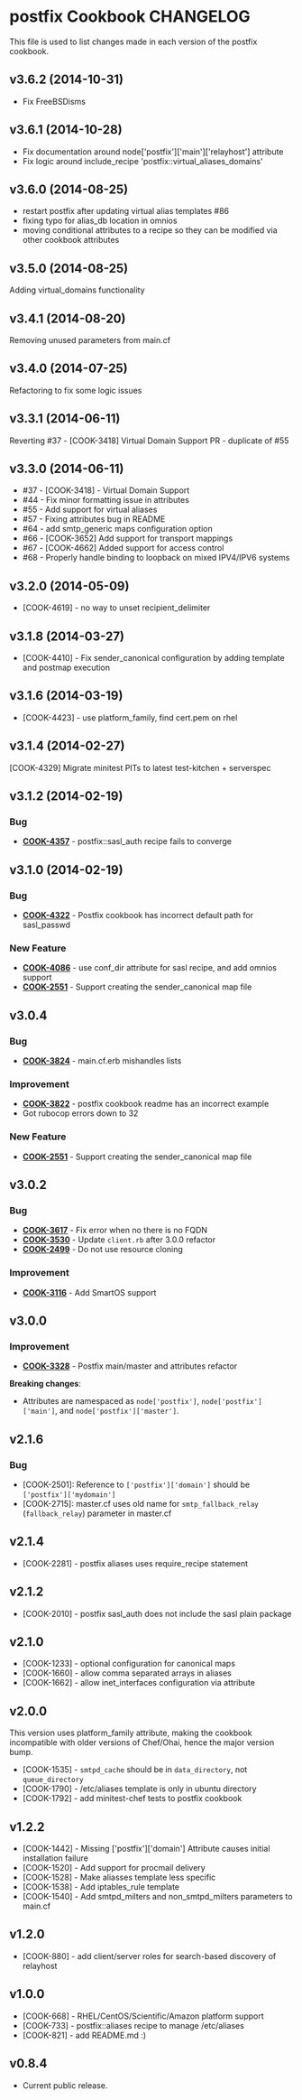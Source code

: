 postfix Cookbook CHANGELOG
==========================
This file is used to list changes made in each version of the postfix cookbook.

v3.6.2 (2014-10-31)
-------------------
- Fix FreeBSDisms

v3.6.1 (2014-10-28)
-------------------
- Fix documentation around node['postfix']['main']['relayhost'] attribute
- Fix logic around include_recipe 'postfix::virtual_aliases_domains'

v3.6.0 (2014-08-25)
-------------------
- restart postfix after updating virtual alias templates #86
- fixing typo for alias_db location in omnios
- moving conditional attributes to a recipe so they can be modified
  via other cookbook attributes

v3.5.0 (2014-08-25)
-------------------
Adding virtual_domains functionality

v3.4.1 (2014-08-20)
-------------------
Removing unused parameters from main.cf

v3.4.0 (2014-07-25)
-------------------
Refactoring to fix some logic issues

v3.3.1 (2014-06-11)
-------------------
Reverting #37 - [COOK-3418] Virtual Domain Support PR - duplicate of #55


v3.3.0 (2014-06-11)
-------------------
- #37 - [COOK-3418] - Virtual Domain Support
- #44 - Fix minor formatting issue in attributes
- #55 - Add support for virtual aliases
- #57 - Fixing attributes bug in README
- #64 - add smtp_generic maps configuration option
- #66 - [COOK-3652] Add support for transport mappings
- #67 - [COOK-4662] Added support for access control
- #68 - Properly handle binding to loopback on mixed IPV4/IPV6 systems


v3.2.0 (2014-05-09)
-------------------
- [COOK-4619] - no way to unset recipient_delimiter


v3.1.8 (2014-03-27)
-------------------
- [COOK-4410] - Fix sender_canonical configuration by adding template
  and postmap execution


v3.1.6 (2014-03-19)
-------------------
- [COOK-4423] - use platform_family, find cert.pem on rhel


v3.1.4 (2014-02-27)
-------------------
[COOK-4329] Migrate minitest PITs to latest test-kitchen + serverspec


v3.1.2 (2014-02-19)
-------------------
### Bug
- **[COOK-4357](https://tickets.opscode.com/browse/COOK-4357)** - postfix::sasl_auth recipe fails to converge


v3.1.0 (2014-02-19)
-------------------
### Bug
- **[COOK-4322](https://tickets.opscode.com/browse/COOK-4322)** - Postfix cookbook has incorrect default path for sasl_passwd

### New Feature
- **[COOK-4086](https://tickets.opscode.com/browse/COOK-4086)** - use conf_dir attribute for sasl recipe, and add omnios support
- **[COOK-2551](https://tickets.opscode.com/browse/COOK-2551)** - Support creating the sender_canonical map file


v3.0.4
------
### Bug
- **[COOK-3824](https://tickets.opscode.com/browse/COOK-3824)** - main.cf.erb mishandles lists

### Improvement
- **[COOK-3822](https://tickets.opscode.com/browse/COOK-3822)** - postfix cookbook readme has an incorrect example
- Got rubocop errors down to 32

### New Feature
- **[COOK-2551](https://tickets.opscode.com/browse/COOK-2551)** - Support creating the sender_canonical map file


v3.0.2
------
### Bug
- **[COOK-3617](https://tickets.opscode.com/browse/COOK-3617)** - Fix error when no there is no FQDN
- **[COOK-3530](https://tickets.opscode.com/browse/COOK-3530)** - Update `client.rb` after 3.0.0 refactor
- **[COOK-2499](https://tickets.opscode.com/browse/COOK-2499)** - Do not use resource cloning

### Improvement
- **[COOK-3116](https://tickets.opscode.com/browse/COOK-3116)** - Add SmartOS support


v3.0.0
------
### Improvement
- **[COOK-3328](https://tickets.opscode.com/browse/COOK-3328)** - Postfix main/master and attributes refactor

**Breaking changes**:
- Attributes are namespaced as `node['postfix']`, `node['postfix']['main']`, and `node['postfix']['master']`.

v2.1.6
------
### Bug
- [COOK-2501]: Reference to `['postfix']['domain']` should be `['postfix']['mydomain']`
- [COOK-2715]: master.cf uses old name for `smtp_fallback_relay` (`fallback_relay`) parameter in master.cf

v2.1.4
------
- [COOK-2281] - postfix aliases uses require_recipe statement

v2.1.2
------
- [COOK-2010] - postfix sasl_auth does not include the sasl plain package

v2.1.0
------
- [COOK-1233] - optional configuration for canonical maps
- [COOK-1660] - allow comma separated arrays in aliases
- [COOK-1662] - allow inet_interfaces configuration via attribute

v2.0.0
------
This version uses platform_family attribute, making the cookbook incompatible with older versions of Chef/Ohai, hence the major version bump.

- [COOK-1535] - `smtpd_cache` should be in `data_directory`, not `queue_directory`
- [COOK-1790] - /etc/aliases template is only in ubuntu directory
- [COOK-1792] - add minitest-chef tests to postfix cookbook

v1.2.2
------
- [COOK-1442] - Missing ['postfix']['domain'] Attribute causes initial installation failure
- [COOK-1520] - Add support for procmail delivery
- [COOK-1528] - Make aliasses template less specific
- [COOK-1538] - Add iptables_rule template
- [COOK-1540] - Add smtpd_milters and non_smtpd_milters parameters to main.cf

v1.2.0
------
- [COOK-880] - add client/server roles for search-based discovery of relayhost

v1.0.0
------
- [COOK-668] - RHEL/CentOS/Scientific/Amazon platform support
- [COOK-733] - postfix::aliases recipe to manage /etc/aliases
- [COOK-821] - add README.md :)

v0.8.4
------
- Current public release.
